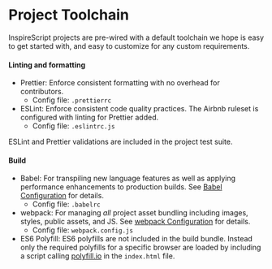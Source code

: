 # Project Toolchain

InspireScript projects are pre-wired with a default toolchain we hope is easy to
get started with, and easy to customize for any custom requirements.

#### Linting and formatting

* Prettier: Enforce consistent formatting with no overhead for contributors.
  * Config file: `.prettierrc`
* ESLint: Enforce consistent code quality practices. The Airbnb ruleset is
  configured with linting for Prettier added.
  * Config file: `.eslintrc.js`

<Alert color="warning">
  <Icon id="heart" /> ESLint and Prettier validations are included in the
  project test suite.
</Alert>

#### Build

* Babel: For transpiling new language features as well as applying performance
  enhancements to production builds. See [Babel Configuration][] for details.
  * Config file: `.babelrc`
* webpack: For managing _all_ project asset bundling including images, styles,
  public assets, and JS. See [webpack Configuration][] for details.
  * Config file: `webpack.config.js`
* ES6 Polyfill: ES6 polyfills are not included in the build bundle. Instead only
  the required polyfills for a specific browser are loaded by including a script
  calling [polyfill.io](polyfill.io) in the `index.html` file.

<!-- Links -->

[webpack configuration]: ./tools/webpack.md
[babel configuration]: ./tools/Babel.md
